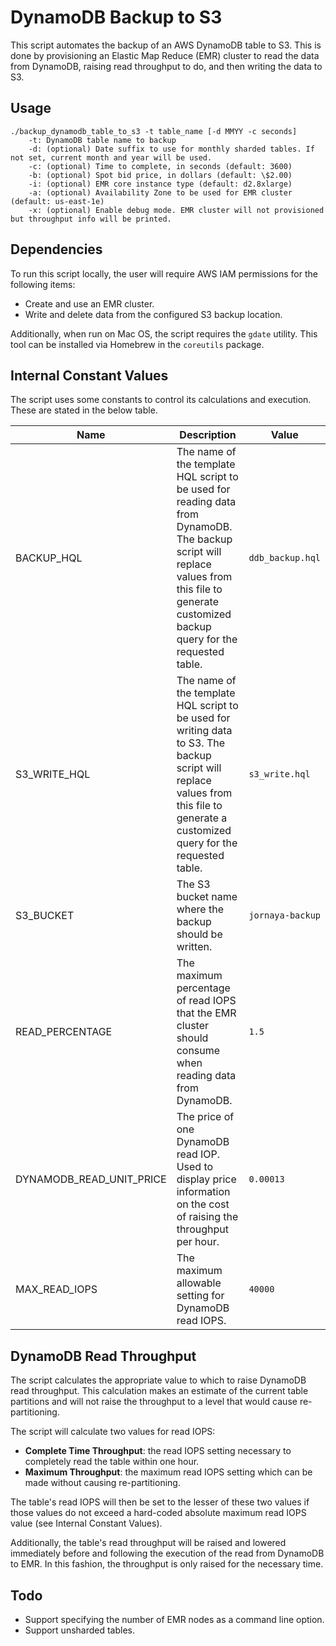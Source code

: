 # DynamoDB Backup to S3

This script automates the backup of an AWS DynamoDB table to S3. This is done
by provisioning an Elastic Map Reduce (EMR) cluster to read the data from DynamoDB,
raising read throughput to do, and then writing the data to S3.

## Usage

```
./backup_dynamodb_table_to_s3 -t table_name [-d MMYY -c seconds]
    -t: DynamoDB table name to backup
    -d: (optional) Date suffix to use for monthly sharded tables. If not set, current month and year will be used.
    -c: (optional) Time to complete, in seconds (default: 3600)
    -b: (optional) Spot bid price, in dollars (default: \$2.00)
    -i: (optional) EMR core instance type (default: d2.8xlarge)
    -a: (optional) Availability Zone to be used for EMR cluster (default: us-east-1e)
    -x: (optional) Enable debug mode. EMR cluster will not provisioned but throughput info will be printed.
```

## Dependencies

To run this script locally, the user will require AWS IAM permissions for the following items:

* Create and use an EMR cluster.
* Write and delete data from the configured S3 backup location.

Additionally, when run on Mac OS, the script requires the `gdate`
utility. This tool can be installed via Homebrew in the `coreutils` package.

## Internal Constant Values

The script uses some constants to control its calculations and execution. These are stated in the below table.

| Name | Description | Value |
| ---- | ----------- | ----- |
| BACKUP_HQL | The name of the template HQL script to be used for reading data from DynamoDB. The backup script will replace values from this file to generate customized backup query for the requested table. | `ddb_backup.hql` |
| S3_WRITE_HQL | The name of the template HQL script to be used for writing data to S3. The backup script will replace values from this file to generate a customized query for the requested table. | `s3_write.hql` |
| S3_BUCKET | The S3 bucket name where the backup should be written. | `jornaya-backup` |
| READ_PERCENTAGE | The maximum percentage of read IOPS that the EMR cluster should consume when reading data from DynamoDB. | `1.5` |
| DYNAMODB_READ_UNIT_PRICE | The price of one DynamoDB read IOP. Used to display price information on the cost of raising the throughput per hour. | `0.00013` |
| MAX_READ_IOPS | The maximum allowable setting for DynamoDB read IOPS. | `40000` |

## DynamoDB Read Throughput

The script calculates the appropriate value to which to raise DynamoDB read throughput. This calculation makes an estimate of the current table partitions and will not raise the throughput to a level that would cause re-partitioning.

The script will calculate two values for read IOPS:

* __Complete Time Throughput__: the read IOPS setting necessary to completely read the table within one hour.
* __Maximum Throughput__: the maximum read IOPS setting which can be made without causing re-partitioning.

The table's read IOPS will then be set to the lesser of these two values if those values do not exceed a hard-coded absolute maximum read IOPS value (see Internal Constant Values).

Additionally, the table's read throughput will be raised and lowered immediately before and following the execution of the read from DynamoDB to EMR. In this fashion, the throughput is only raised for the necessary time.

## Todo

* Support specifying the number of EMR nodes as a command line option.
* Support unsharded tables.
